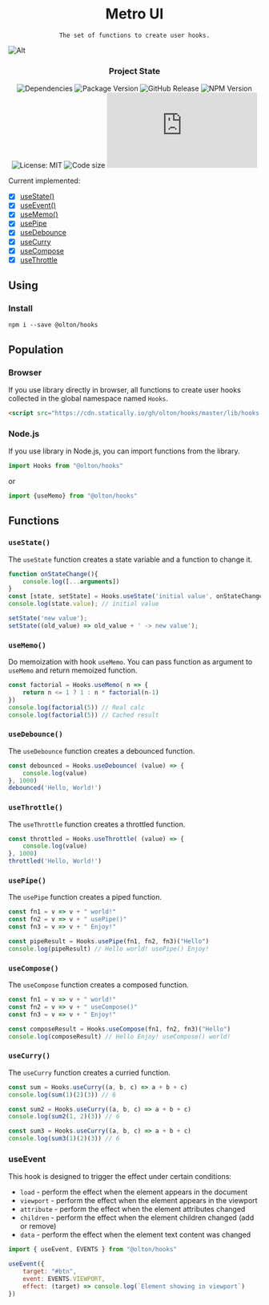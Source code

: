 <div align="center">
  <h1 align="center">Metro UI</h1>

    The set of functions to create user hooks.
</div>

![Alt](https://repobeats.axiom.co/api/embed/75c6aba3d69c314c78727354cc6082e916ad1297.svg "Repobeats analytics image")

<div align="center">

### Project State
![Dependencies](https://img.shields.io/badge/Dependencies-none-darklime.svg)
![Package Version](https://img.shields.io/github/package-json/v/olton/hooks)
![GitHub Release](https://img.shields.io/github/v/release/olton/hooks)
![NPM Version](https://img.shields.io/npm/v/%40olton%2Fhooks)
![License: MIT](https://img.shields.io/badge/License-MIT-blue.svg?color=7852a9)
![Code size](https://img.shields.io/github/languages/code-size/olton/hooks.svg?color=830000)
![GitHub JS Size](https://img.shields.io/github/size/olton/hooks/lib%2Fhooks.js?label=JS%20Size&color=8f99ff)

</div>

Current implemented:

+ [x] [useState()](#usestate)
+ [x] [useEvent()](#useevent)
+ [x] [useMemo()](#usememo)
+ [x] [usePipe](#usepipe)
+ [x] [useDebounce](#usedebounce)
+ [x] [useCurry](#usecurry)
+ [x] [useCompose](#usecompose)
+ [x] [useThrottle](#usethrottle)

## Using

### Install
```shell
npm i --save @olton/hooks
```

## Population

### Browser

If you use library directly in browser, all functions to create user hooks collected in the global namespace named `Hooks`.

```html
<script src="https://cdn.statically.io/gh/olton/hooks/master/lib/hooks.js"></script>
```

### Node.js

If you use library in Node.js, you can import functions from the library.

```javascript
import Hooks from "@olton/hooks"
```

or 

```javascript
import {useMemo} from "@olton/hooks"
```


## Functions

### `useState()`

The `useState` function creates a state variable and a function to change it.

```javascript
function onStateChange(){
    console.log([...arguments])
}
const [state, setState] = Hooks.useState('initial value', onStateChange);
console.log(state.value); // initial value

setState('new value');
setState((old_value) => old_value + ' -> new value');
``` 

### `useMemo()`

Do memoization with hook `useMemo`. You can pass function as argument to `useMemo` and return memoized function.

```javascript
const factorial = Hooks.useMemo( n => {
    return n <= 1 ? 1 : n * factorial(n-1)
})
console.log(factorial(5)) // Real calc
console.log(factorial(5)) // Cached result
```

### `useDebounce()`

The `useDebounce` function creates a debounced function.

```javascript
const debounced = Hooks.useDebounce( (value) => {
    console.log(value)
}, 1000)
debounced('Hello, World!')
```

### `useThrottle()`

The `useThrottle` function creates a throttled function.

```javascript
const throttled = Hooks.useThrottle( (value) => {
    console.log(value)
}, 1000)
throttled('Hello, World!')
```

### `usePipe()`

The `usePipe` function creates a piped function.

```javascript
const fn1 = v => v + " world!"
const fn2 = v => v + " usePipe()"
const fn3 = v => v + " Enjoy!"

const pipeResult = Hooks.usePipe(fn1, fn2, fn3)("Hello")
console.log(pipeResult) // Hello world! usePipe() Enjoy!
```

### `useCompose()`

The `useCompose` function creates a composed function.

```javascript
const fn1 = v => v + " world!"
const fn2 = v => v + " useCompose()"
const fn3 = v => v + " Enjoy!"

const composeResult = Hooks.useCompose(fn1, fn2, fn3)("Hello")
console.log(composeResult) // Hello Enjoy! useCompose() world!
```

### `useCurry()`

The `useCurry` function creates a curried function.

```javascript
const sum = Hooks.useCurry((a, b, c) => a + b + c)
console.log(sum(1)(2)(3)) // 6

const sum2 = Hooks.useCurry((a, b, c) => a + b + c)
console.log(sum2(1, 2)(3)) // 6

const sum3 = Hooks.useCurry((a, b, c) => a + b + c)
console.log(sum3(1)(2)(3)) // 6
```

### useEvent
This hook is designed to trigger the effect under certain conditions:
- `load` - perform the effect when the element appears in the document
- `viewport` - perform the effect when the element appears in the viewport
- `attribute` - perform the effect when the element attributes changed
- `children` - perform the effect when the element children changed (add or remove)
- `data` - perform the effect when the element text content was changed

```javascript
import { useEvent, EVENTS } from "@olton/hooks"

useEvent({
    target: "#btn",
    event: EVENTS.VIEWPORT,
    effect: (target) => console.log(`Element showing in viewport`)
})
```
